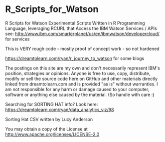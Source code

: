 # R_Scripts_for_Watson
R Scripts for Watson
Experimental Scripts Written in R Programming Language, leveraging RCURL that Access the IBM Watson Services / APIs
see: http://www.ibm.com/smarterplanet/us/en/ibmwatson/developercloud/ for services 

This is VERY rough code - mostly proof of concept work - so not hardened

https://dreamtolearn.com/ryan/r_journey_to_watson for some blogs 

The postings on this site are my own and don't necessarily represent IBM's position, strategies or opinions. Anyone is free to use, copy, distribute, modify or sell the source code here on GitHub and other materials directly linked from dreamtolearn.com and is provided "as is" without warranties. I am not responsible for any harm or damage caused to your computer, software or anything else caused by the material. (So handle with care :)

Searching for SORTING HAT info?  Look here:  https://dreamtolearn.com/ryan/data_analytics_viz/98

Sorting Hat CSV written by Lucy Anderson

You may obtain a copy of the License at http://www.apache.org/licenses/LICENSE-2.0
